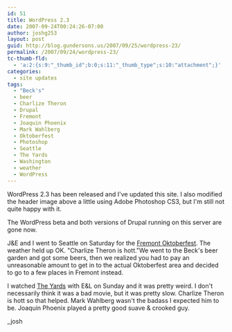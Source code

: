 ```yaml
---
id: 51
title: WordPress 2.3
date: 2007-09-24T00:24:26-07:00
author: joshg253
layout: post
guid: http://blog.gundersons.us/2007/09/25/wordpress-23/
permalink: /2007/09/24/wordpress-23/
tc-thumb-fld:
  - 'a:2:{s:9:"_thumb_id";b:0;s:11:"_thumb_type";s:10:"attachment";}'
categories:
  - site updates
tags:
  - "Beck's"
  - beer
  - Charlize Theron
  - Drupal
  - Fremont
  - Joaquin Phoenix
  - Mark Wahlberg
  - Oktoberfest
  - Photoshop
  - Seattle
  - The Yards
  - Washington
  - weather
  - WordPress
---
```

WordPress 2.3 has been released and I've updated this site. I also modified the header image above a little using Adobe Photoshop CS3, but I'm still not quite happy with it.

The WordPress beta and both versions of Drupal running on this server are gone now.

J&amp;E and I went to Seattle on Saturday for the <a href="https://www.fremontoktoberfest.com/" target="_blank">Fremont Oktoberfest</a>. The weather held up OK. "Charlize Theron is hott."We went to the Beck's beer garden and got some beers, then we realized you had to pay an unreasonable amount to get in to the actual Oktoberfest area and decided to go to a few places in Fremont instead.

I watched <a href="https://www.imdb.com/title/tt0138946/" target="_blank">The Yards</a> with E&amp;L on Sunday and it was pretty weird. I don't necessarily think it was a bad movie, but it was pretty slow. Charlize Theron is hott so that helped. Mark Wahlberg wasn't the badass I expected him to be. Joaquin Phoenix played a pretty good suave &amp; crooked guy.

_josh